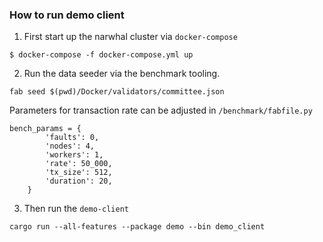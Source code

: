 ### How to run demo client

1. First start up the narwhal cluster via `docker-compose`

```
$ docker-compose -f docker-compose.yml up
```

2. Run the data seeder via the benchmark tooling. 

```
fab seed $(pwd)/Docker/validators/committee.json
```

Parameters for transaction rate can be adjusted in `/benchmark/fabfile.py`
```
bench_params = {
        'faults': 0,
        'nodes': 4,
        'workers': 1,
        'rate': 50_000,
        'tx_size': 512,
        'duration': 20,
    }
```

3. Then run the `demo-client` 

```
cargo run --all-features --package demo --bin demo_client
```